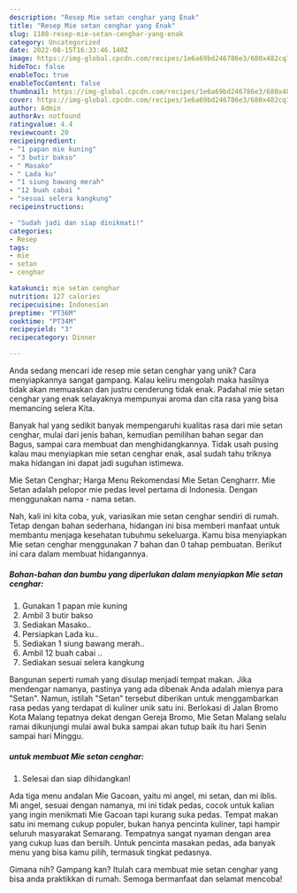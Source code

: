 ```yaml
---
description: "Resep Mie setan cenghar yang Enak"
title: "Resep Mie setan cenghar yang Enak"
slug: 1108-resep-mie-setan-cenghar-yang-enak
category: Uncategorized
date: 2022-08-15T16:33:46.140Z
image: https://img-global.cpcdn.com/recipes/1e6a69bd246786e3/680x482cq70/mie-setan-cenghar-foto-resep-utama.jpg
hideToc: false
enableToc: true
enableTocContent: false
thumbnail: https://img-global.cpcdn.com/recipes/1e6a69bd246786e3/680x482cq70/mie-setan-cenghar-foto-resep-utama.jpg
cover: https://img-global.cpcdn.com/recipes/1e6a69bd246786e3/680x482cq70/mie-setan-cenghar-foto-resep-utama.jpg
author: Admin
authorAv: notfound
ratingvalue: 4.4
reviewcount: 20
recipeingredient:
- "1 papan mie kuning"
- "3 butir bakso"
- " Masako"
- " Lada ku"
- "1 siung bawang merah"
- "12 buah cabai "
- "sesuai selera kangkung"
recipeinstructions:

- "Sudah jadi dan siap dinikmati!"
categories:
- Resep
tags:
- mie
- setan
- cenghar

katakunci: mie setan cenghar 
nutrition: 127 calories
recipecuisine: Indonesian
preptime: "PT36M"
cooktime: "PT34M"
recipeyield: "3"
recipecategory: Dinner

---
```





Anda sedang mencari ide resep mie setan cenghar yang unik? Cara menyiapkannya sangat gampang. Kalau keliru mengolah maka hasilnya tidak akan memuaskan dan justru cenderung tidak enak. Padahal mie setan cenghar yang enak selayaknya mempunyai aroma dan cita rasa yang bisa memancing selera Kita.





Banyak hal yang sedikit banyak mempengaruhi kualitas rasa dari mie setan cenghar, mulai dari jenis bahan, kemudian pemilihan bahan segar dan Bagus, sampai cara membuat dan menghidangkannya. Tidak usah pusing kalau mau menyiapkan mie setan cenghar enak,      asal sudah tahu triknya maka hidangan ini dapat jadi suguhan istimewa.














Mie Setan Cenghar; Harga Menu Rekomendasi Mie Setan Cengharrr. Mie Setan adalah pelopor mie pedas level pertama di Indonesia. Dengan menggunakan nama - nama setan.






Nah, kali ini kita coba, yuk, variasikan mie setan cenghar sendiri di rumah. Tetap dengan bahan sederhana, hidangan ini bisa memberi manfaat untuk membantu menjaga kesehatan tubuhmu sekeluarga. Kamu bisa menyiapkan Mie setan cenghar menggunakan 7 bahan dan 0 tahap pembuatan. Berikut ini cara dalam membuat hidangannya.

<!--inarticleads1-->

##### Bahan-bahan dan bumbu yang diperlukan dalam menyiapkan Mie setan cenghar:

1. Gunakan 1 papan mie kuning
1. Ambil 3 butir bakso
1. Sediakan  Masako..
1. Persiapkan  Lada ku..
1. Sediakan 1 siung bawang merah..
1. Ambil 12 buah cabai ..
1. Sediakan sesuai selera kangkung


Bangunan seperti rumah yang disulap menjadi tempat makan. Jika mendengar namanya, pastinya yang ada dibenak Anda adalah mienya para &#34;Setan&#34;. Namun, istilah &#34;Setan&#34; tersebut diberikan untuk menggambarkan rasa pedas yang terdapat di kuliner unik satu ini. Berlokasi di Jalan Bromo Kota Malang tepatnya dekat dengan Gereja Bromo, Mie Setan Malang selalu ramai dikunjungi mulai awal buka sampai akan tutup baik itu hari Senin sampai hari Minggu. 

<!--inarticleads2-->

#####  untuk membuat Mie setan cenghar:


1. Selesai dan siap dihidangkan!

Ada tiga menu andalan Mie Gacoan, yaitu mi angel, mi setan, dan mi iblis. Mi angel, sesuai dengan namanya, mi ini tidak pedas, cocok untuk kalian yang ingin menikmati Mie Gacoan tapi kurang suka pedas. Tempat makan satu ini memang cukup populer, bukan hanya pencinta kuliner, tapi hampir seluruh masyarakat Semarang. Tempatnya sangat nyaman dengan area yang cukup luas dan bersih. Untuk pencinta masakan pedas, ada banyak menu yang bisa kamu pilih, termasuk tingkat pedasnya. 

Gimana nih? Gampang kan? Itulah cara membuat mie setan cenghar yang bisa anda praktikkan di rumah. Semoga bermanfaat dan selamat mencoba!
